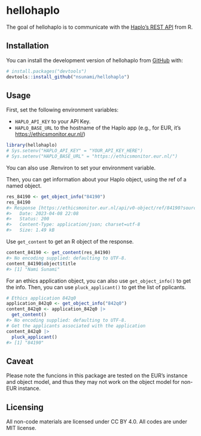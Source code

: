 
<!-- README.md is generated from README.Rmd. Please edit that file -->

# hellohaplo

<!-- badges: start -->
<!-- badges: end -->

The goal of hellohaplo is to communicate with the [Haplo’s REST
API](https://docs.haplo.org/rest-api) from R.

## Installation

You can install the development version of hellohaplo from
[GitHub](https://github.com/) with:

``` r
# install.packages("devtools")
devtools::install_github("nsunami/hellohaplo")
```

## Usage

First, set the following environment variables:

- `HAPLO_API_KEY` to your API Key.
- `HAPLO_BASE_URL` to the hostname of the Haplo app (e.g., for EUR, it’s
  <https://ethicsmonitor.eur.nl/>)

``` r
library(hellohaplo)
# Sys.setenv("HAPLO_API_KEY" = "YOUR_API_KEY_HERE")
# Sys.setenv("HAPLO_BASE_URL" = "https://ethicsmonitor.eur.nl/")
```

You can also use .Renviron to set your environment variable.

Then, you can get information about your Haplo object, using the ref of
a named object.

``` r
res_84190 <- get_object_info("84190")
res_84190
#> Response [https://ethicsmonitor.eur.nl/api/v0-object/ref/84190?sources=ALL]
#>   Date: 2023-04-08 22:08
#>   Status: 200
#>   Content-Type: application/json; charset=utf-8
#>   Size: 1.49 kB
```

Use `get_content` to get an R object of the response.

``` r
content_84190 <- get_content(res_84190)
#> No encoding supplied: defaulting to UTF-8.
content_84190$object$title
#> [1] "Nami Sunami"
```

For an ethics application object, you can also use `get_object_info()`
to get the info. Then, you can use `pluck_applicant()` to get the list
of pplicants.

``` r
# Ethics application 842q0
application_842q0 <- get_object_info("842q0")
content_842q0 <- application_842q0 |>
  get_content()
#> No encoding supplied: defaulting to UTF-8.
# Get the applicants associated with the application
content_842q0 |> 
  pluck_applicant()
#> [1] "84190"
```

## Caveat

Please note the funcions in this package are tested on the EUR’s
instance and object model, and thus they may not work on the object
model for non-EUR instance.

## Licensing

All non-code materials are licensed under CC BY 4.0. All codes are under
MIT license.
